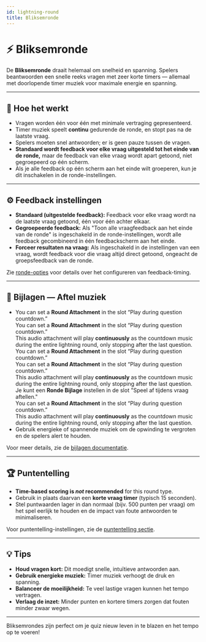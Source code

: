 ```yaml
---
id: lightning-round
title: Bliksemronde
---
```


# ⚡ Bliksemronde

De **Bliksemronde** draait helemaal om snelheid en spanning. Spelers beantwoorden een snelle reeks vragen met zeer korte timers — allemaal met doorlopende timer muziek voor maximale energie en spanning.

---

## 📝 Hoe het werkt

- Vragen worden één voor één met minimale vertraging gepresenteerd.
- Timer muziek speelt **continu** gedurende de ronde, en stopt pas na de laatste vraag.
- Spelers moeten snel antwoorden; er is geen pauze tussen de vragen.
- **Standaard wordt feedback voor elke vraag uitgesteld tot het einde van de ronde,** maar de feedback van elke vraag wordt apart getoond, niet gegroepeerd op één scherm.
- Als je alle feedback op één scherm aan het einde wilt groeperen, kun je dit inschakelen in de ronde-instellingen.

---

## ⚙️ Feedback instellingen

- **Standaard (uitgestelde feedback):** Feedback voor elke vraag wordt na de laatste vraag getoond, één voor één achter elkaar.
- **Gegroepeerde feedback:** Als "Toon alle vraagfeedback aan het einde van de ronde" is ingeschakeld in de ronde-instellingen, wordt alle feedback gecombineerd in één feedbackscherm aan het einde.
- **Forceer resultaten na vraag:** Als ingeschakeld in de instellingen van een vraag, wordt feedback voor die vraag altijd direct getoond, ongeacht de groepsfeedback van de ronde.

Zie [ronde-opties](../editor/008-round-options.md) voor details over het configureren van feedback-timing.

---

## 🎵 Bijlagen — Aftel muziek

- You can set a **Round Attachment** in the slot “Play during question countdown.”\
  You can set a **Round Attachment** in the slot “Play during question countdown.”\
  This audio attachment will play **continuously** as the countdown music during the entire lightning round, only stopping after the last question.\
  You can set a **Round Attachment** in the slot “Play during question countdown.”\
  You can set a **Round Attachment** in the slot “Play during question countdown.”\
  This audio attachment will play **continuously** as the countdown music during the entire lightning round, only stopping after the last question.\
  Je kunt een **Ronde Bijlage** instellen in de slot "Speel af tijdens vraag aftellen."\
  You can set a **Round Attachment** in the slot “Play during question countdown.”\
  This audio attachment will play **continuously** as the countdown music during the entire lightning round, only stopping after the last question.
- Gebruik energieke of spannende muziek om de opwinding te vergroten en de spelers alert te houden.

Voor meer details, zie de [bijlagen documentatie](../editor/006-attachments.md).

---

## 🏆 Puntentelling

- **Time-based scoring is _not_ recommended** for this round type.
- Gebruik in plaats daarvan een **korte vraag timer** (typisch 15 seconden).
- Stel puntwaarden lager in dan normaal (bijv. 500 punten per vraag) om het spel eerlijk te houden en de impact van foute antwoorden te minimaliseren.

Voor puntentelling-instellingen, zie de [puntentelling sectie](../editor/008-round-options.md#scoring).

---

## 💡 Tips

- **Houd vragen kort:** Dit moedigt snelle, intuïtieve antwoorden aan.
- **Gebruik energieke muziek:** Timer muziek verhoogt de druk en spanning.
- **Balanceer de moeilijkheid:** Te veel lastige vragen kunnen het tempo vertragen.
- **Verlaag de inzet:** Minder punten en kortere timers zorgen dat fouten minder zwaar wegen.

---

Bliksemrondes zijn perfect om je quiz nieuw leven in te blazen en het tempo op te voeren!
